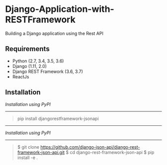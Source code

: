 # Django-Application-with-RESTFramework
Building a Django application using the Rest API 


## Requirements
* Python (2.7, 3.4, 3.5, 3.6)
* Django (1.11, 2.0)
* Django REST Framework (3.6, 3.7)
* ReactJs

## Installation
*Installation using PyPI*
___
> pip install djangorestframework-jsonapi
___
*Installation using PyPI*
___
> $ git clone https://github.com/django-json-api/django-rest-framework-json-api.git
> $ cd django-rest-framework-json-api
> $ pip install -e .
